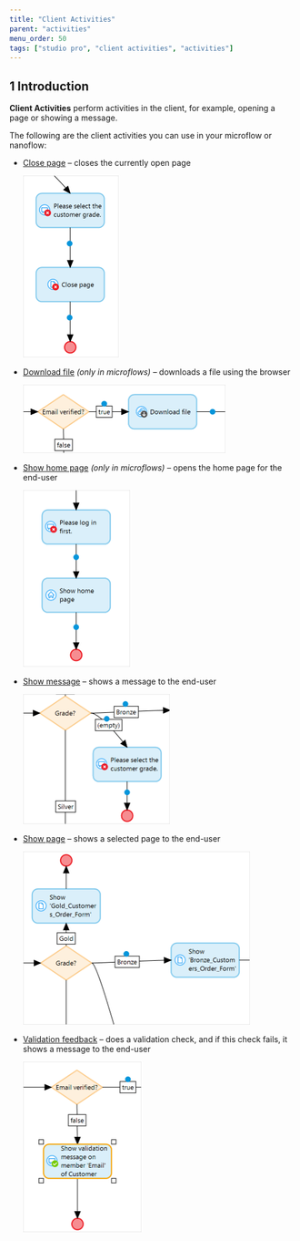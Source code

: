 ```yaml
---
title: "Client Activities"
parent: "activities"
menu_order: 50
tags: ["studio pro", "client activities", "activities"]
---
```


## 1 Introduction

**Client Activities** perform activities in the client, for example, opening a page or showing a message. 

The following are the client activities you can use in your microflow or nanoflow:

* [Close page](close-page) – closes the currently open page

	<img src="attachments/client-activities/close-page.png" alt="Close Page" style="zoom:50%;" />

* [Download file](download-file) *(only in microflows)* – downloads a file using the browser

	<img src="attachments/client-activities/download-file.png" alt="Download File" style="zoom:50%;" />

* [Show home page](show-home-page) *(only in microflows)* – opens the home page for the end-user 

	<img src="attachments/client-activities/show-home-page.png" alt="Show Home Page" style="zoom:50%;" />

* [Show message](show-message) – shows a message to the end-user

	<img src="attachments/client-activities/show-message.png" alt="Show Message" style="zoom:50%;" />

* [Show page](show-page) – shows a selected page to the end-user

	<img src="attachments/client-activities/show-page.png" alt="Show Page" style="zoom:50%;" />

* [Validation feedback](validation-feedback) – does a validation check, and if this check fails, it shows a message to the end-user

	<img src="attachments/client-activities/validation-feedback.png" alt="Validation Feedback" style="zoom:50%;" />
